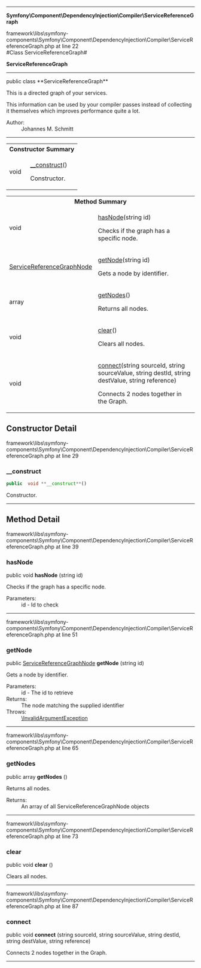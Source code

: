 
- - -

**Symfony\Component\DependencyInjection\Compiler\ServiceReferenceGraph**
<div class="location">framework\libs\symfony-components\Symfony\Component\DependencyInjection\Compiler\ServiceReferenceGraph.php at line 22</div>
#Class ServiceReferenceGraph#

**ServiceReferenceGraph**


- - -

<p class="signature">public  class **ServiceReferenceGraph**</p>

<div class="comment" id="overview_description"><p>This is a directed graph of your services.</p><p>This information can be used by your compiler passes instead of collecting
it themselves which improves performance quite a lot.</p></div>

<dl>
<dt>Author:</dt>
<dd>Johannes M. Schmitt <schmittjoh@gmail.com></dd>
</dl>

- - -

<table id="summary_constructor">
<tr><th colspan="2">Constructor Summary</th></tr>
<tr>
<td class="type"> void</td>
<td class="description"><p class="name"><a href="#__construct">__construct</a>()</p><p class="description">Constructor.</p></td>
</tr>
</table>

<table id="summary_method">
<tr><th colspan="2">Method Summary</th></tr>
<tr>
<td class="type">  void</td>
<td class="description"><p class="name"><a href="#hasnode">hasNode</a>(string id)</p><p class="description">Checks if the graph has a specific node.</p></td>
</tr>
<tr>
<td class="type">  <a href="../../../../symfony/component/dependencyinjection/compiler/servicereferencegraphnode.html">ServiceReferenceGraphNode</a></td>
<td class="description"><p class="name"><a href="#getnode">getNode</a>(string id)</p><p class="description">Gets a node by identifier.</p></td>
</tr>
<tr>
<td class="type">  array</td>
<td class="description"><p class="name"><a href="#getnodes">getNodes</a>()</p><p class="description">Returns all nodes.</p></td>
</tr>
<tr>
<td class="type">  void</td>
<td class="description"><p class="name"><a href="#clear">clear</a>()</p><p class="description">Clears all nodes.</p></td>
</tr>
<tr>
<td class="type">  void</td>
<td class="description"><p class="name"><a href="#connect">connect</a>(string sourceId, string sourceValue, string destId, string destValue, string reference)</p><p class="description">Connects 2 nodes together in the Graph.</p></td>
</tr>
</table>

<h2 id="detail_method">Constructor Detail</h2>
<div class="location">framework\libs\symfony-components\Symfony\Component\DependencyInjection\Compiler\ServiceReferenceGraph.php at line 29</div>
<h3 id="__construct()">__construct</h3>

```php
public  void **__construct**()
```
<div class="details">
<p>Constructor.</p></div>

- - -

<h2 id="detail_method">Method Detail</h2>
<div class="location">framework\libs\symfony-components\Symfony\Component\DependencyInjection\Compiler\ServiceReferenceGraph.php at line 39</div>
<h3 id="hasNode()">hasNode</h3>

public  void **hasNode** (string id)<div class="details">
<p>Checks if the graph has a specific node.</p><dl>
<dt>Parameters:</dt>
<dd>id - Id to check</dd>
</dl>
</div>

- - -

<div class="location">framework\libs\symfony-components\Symfony\Component\DependencyInjection\Compiler\ServiceReferenceGraph.php at line 51</div>
<h3 id="getNode()">getNode</h3>

public  <a href="../../../../symfony/component/dependencyinjection/compiler/servicereferencegraphnode.html">ServiceReferenceGraphNode</a> **getNode** (string id)<div class="details">
<p>Gets a node by identifier.</p><dl>
<dt>Parameters:</dt>
<dd>id - The id to retrieve</dd>
<dt>Returns:</dt>
<dd>The node matching the supplied identifier</dd>
<dt>Throws:</dt>
<dd><a href="../../../../symfony/component/dependencyinjection/exception/invalidargumentexception.html">\InvalidArgumentException</a></dd>
</dl>
</div>

- - -

<div class="location">framework\libs\symfony-components\Symfony\Component\DependencyInjection\Compiler\ServiceReferenceGraph.php at line 65</div>
<h3 id="getNodes()">getNodes</h3>

public  array **getNodes** ()<div class="details">
<p>Returns all nodes.</p><dl>
<dt>Returns:</dt>
<dd>An array of all ServiceReferenceGraphNode objects</dd>
</dl>
</div>

- - -

<div class="location">framework\libs\symfony-components\Symfony\Component\DependencyInjection\Compiler\ServiceReferenceGraph.php at line 73</div>
<h3 id="clear()">clear</h3>

public  void **clear** ()<div class="details">
<p>Clears all nodes.</p></div>

- - -

<div class="location">framework\libs\symfony-components\Symfony\Component\DependencyInjection\Compiler\ServiceReferenceGraph.php at line 87</div>
<h3 id="connect()">connect</h3>

public  void **connect** (string sourceId, string sourceValue, string destId, string destValue, string reference)<div class="details">
<p>Connects 2 nodes together in the Graph.</p></div>

- - -

